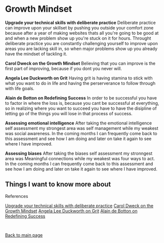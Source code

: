 # Growth Mindset

**Upgrade your technical skills with deliberate practice**
    Deliberate practice can improve upon your skillset by pushing you outside your comfort zone because after a year of making websites thats all you're going to be good at and when a new problem show up you're stuck on it for hours. Throught deliberate practice you are constantly challenging yourself to improve upon areas you are lacking skill in, so when major problems show up you already have the mindset of tackling it.

**Carol Dweck on the Growth Mindset**
    Believing that you can improve is the first part of improving, because if you dont you never will.

**Angela Lee Duckworth on Grit**
    Having grit is having stamina to stick with what you want to do in life and having the perserverance to follow through with life goals.

**Alain de Botton on Redefining Success**
    In order to be successful you have to factor in where the loss is, because you cant be successful at everything, so in realizing where you want to succeed you have to have the disipline of letting go of the things you will lose in that process of success.

**Assessing emotional intelligence**
    After taking the emotional intelligence self assessment my strongest area was self management while my weakest was social awareness. In the coming months I can frequently come back to this assessment and see how I am doing and later on take it again to see where I have improved.

**Assessing biases**
    After taking the biases self assessment my stronngest area was Meaningful connections while my weakest was four ways to act. In the coming months I can frequently come back to this assessment and see how I am doing and later on take it again to see where I have improved.


## Things I want to know more about


References

[Upgrade your technical skills with deliberate practice](https://web.archive.org/web/20160616225417/http://www.happybearsoftware.com/upgrade-your-technical-skills-with-deliberate-practice)
[Carol Dweck on the Growth Mindset](https://www.ted.com/talks/carol_dweck_the_power_of_believing_that_you_can_improve?language=en)
[Angela Lee Duckworth on Grit](https://www.ted.com/talks/angela_lee_duckworth_grit_the_power_of_passion_and_perseverance)
[Alain de Botton on Redefining Success](https://www.ted.com/talks/alain_de_botton_a_kinder_gentler_philosophy_of_success)

<br>

[Back to main page](https://vadengrey.github.io/reading-notes/)
